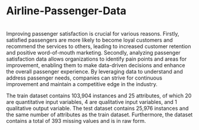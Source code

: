 # Airline-Passenger-Data
<br>
Improving passenger satisfaction is crucial for various reasons. Firstly, satisfied passengers are more likely to become loyal customers and recommend the services to others, leading to increased customer retention and positive word-of-mouth marketing. Secondly, analyzing passenger satisfaction data allows organizations to identify pain points and areas for improvement, enabling them to make data-driven decisions and enhance the overall passenger experience. By leveraging data to understand and address passenger needs, companies can strive for continuous improvement and maintain a competitive edge in the industry.

The train dataset contains 103,904 instances and 25 attributes, of which 20 are quantitative input variables, 4 are qualitative input variables, and 1 qualitative output variable. The test dataset contains 25,976 instances and the same number of attributes as the train dataset. Furthermore, the dataset contains a total of 393 missing values and is in raw form.  
